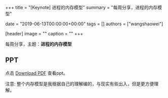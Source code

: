 +++
title = "[Keynote] 进程的内存模型"
summary = "每周分享，进程的内存模型"

date = "2019-06-13T00:00:00+00:00"
tags = []
authors = ["wangshaowei"]

[header]
image = ""
caption = ""
+++

每周分享，主题：**进程的内存模型**

## PPT

点击 [Download PDF]( https://eyrie.coden.hk/api/space?path=/c422/weekly-keynote/2019-06-13-wangshaowei/每周分享-王绍威.pdf) 查看ppt。

注意: 整个内存模型是我根据自己的理解编的，与现实有些出入，但是更方便理解。
